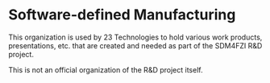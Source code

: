 # Software-defined Manufacturing

This organization is used by 23 Technologies to hold various work products,
presentations, etc. that are created and needed as part of the SDM4FZI R&D
project.

This is not an official organization of the R&D project itself.
